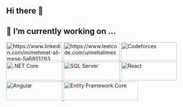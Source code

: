 ## Hi there 👋
## 🔭 I’m currently working on ...
<a href="https://www.linkedin.com/in/mehmet-ali-meşe-5a6851293">
  <img src="https://img.shields.io/badge/linkedin-%230077B5.svg?&style=for-the-badge&logo=linkedin&logoColor=white"  alt="https://www.linkedin.com/in/mehmet-ali-meşe-5a6851293" width="150" height="50"/>
</a>

<a href="https://www.leetcode.com/u/mehalimes">
  <img src="https://img.shields.io/badge/-LeetCode-ff8c00?style=for-the-badge&labelColor=ff8c00&logo=LeetCode&logoColor=white"  alt="https://www.leetcode.com/u/mehalimes" width="150" height="50"/>
</a>

<a href="https://codeforces.com/profile/mehalimes">
  <img src="https://img.shields.io/badge/-Codeforces-1F8ACB?style=for-the-badge&labelColor=1F8ACB&logo=Codeforces&logoColor=white" alt="Codeforces" width="150" height="50"/>
</a>

<br/>
<a href="https://dotnet.microsoft.com/">
  <img src="https://img.shields.io/badge/-.NET_Core-512BD4?style=for-the-badge&labelColor=512BD4&logo=.net&logoColor=white" alt=".NET Core" width="150" height="50"/>
</a>
<a href="https://www.microsoft.com/en-us/sql-server">
  <img src="https://img.shields.io/badge/-SQL%20Server-CC2927?style=for-the-badge&labelColor=CC2927&logo=Microsoft%20SQL%20Server&logoColor=white" alt="SQL Server" width="150" height="50"/>
</a>



<a href="https://reactjs.org/">
  <img src="https://img.shields.io/badge/-React-61DAFB?style=for-the-badge&labelColor=61DAFB&logo=React&logoColor=white" alt="React" width="150" height="50"/>
</a>

<a href="https://angular.io/">
  <img src="https://img.shields.io/badge/-Angular-E23237?style=for-the-badge&labelColor=E23237&logo=Angular&logoColor=white" alt="Angular" width="150" height="50"/>
</a>
<a href="https://learn.microsoft.com/en-us/ef/">
  <img src="https://img.shields.io/badge/-Entity%20Framework%20Core-512BD4?style=for-the-badge&labelColor=512BD4&logo=.net&logoColor=white" alt="Entity Framework Core" width="200" height="50"/>
</a>






<!--
**mehalimes/mehalimes** is a ✨ _special_ ✨ repository because its `README.md` (this file) appears on your GitHub profile.

Here are some ideas to get you started:

- 🔭 I’m currently working on ...
- 🌱 I’m currently learning ...
- 👯 I’m looking to collaborate on ...
- 🤔 I’m looking for help with ...
- 💬 Ask me about ...
- 📫 How to reach me: ...
- 😄 Pronouns: ...
- ⚡ Fun fact: ...
-->
